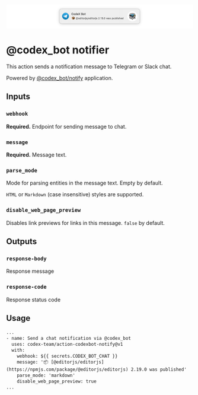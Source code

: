 ![banner](./assets/banner.png)

# @codex_bot notifier

This action sends a notification message to Telegram or Slack chat.

Powered by [@codex_bot/notify](https://github.com/codex-bot/notify) application.

## Inputs

### `webhook`

**Required.** Endpoint for sending message to chat.

### `message`

**Required.** Message text.

### `parse_mode`

Mode for parsing entities in the message text. Empty by default.  

`HTML` or `Markdown` (case insensitive) styles are supported.

### `disable_web_page_preview`

Disables link previews for links in this message. `false` by default.

## Outputs

### `response-body`

Response message

### `response-code`

Response status code

## Usage

```
...
- name: Send a chat notification via @codex_bot
  uses: codex-team/action-codexbot-notify@v1
  with:
    webhook: ${{ secrets.CODEX_BOT_CHAT }}
    message: '📦 [@editorjs/editorjs](https://npmjs.com/package/@editorjs/editorjs) 2.19.0 was published'
    parse_mode: 'markdown'
    disable_web_page_preview: true
...
```
